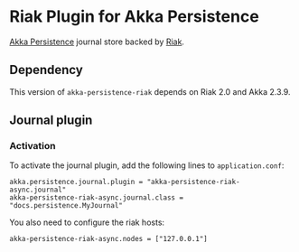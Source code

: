 Riak Plugin for Akka Persistence
================================

[Akka Persistence](http://doc.akka.io/docs/akka/2.3.6/scala/persistence.html) journal store backed by [Riak](http://basho.com/riak/).

Dependency
----------

This version of `akka-persistence-riak` depends on Riak 2.0 and Akka 2.3.9.


Journal plugin
--------------

### Activation 

To activate the journal plugin, add the following lines to `application.conf`:

    akka.persistence.journal.plugin = "akka-persistence-riak-async.journal"
    akka-persistence-riak-async.journal.class = "docs.persistence.MyJournal"

You also need to configure the riak hosts:

    akka-persistence-riak-async.nodes = ["127.0.0.1"]
